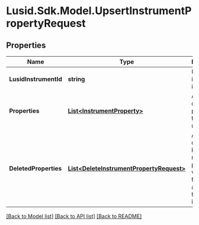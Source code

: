 
# Lusid.Sdk.Model.UpsertInstrumentPropertyRequest

## Properties

Name | Type | Description | Notes
------------ | ------------- | ------------- | -------------
**LusidInstrumentId** | **string** | Unique instrument identifier | [optional] 
**Properties** | [**List&lt;InstrumentProperty&gt;**](InstrumentProperty.md) | A collection of properties to create or update | [optional] 
**DeletedProperties** | [**List&lt;DeleteInstrumentPropertyRequest&gt;**](DeleteInstrumentPropertyRequest.md) | A collection of property keys to remove property values from, if any are set for the instrument | [optional] 

[[Back to Model list]](../README.md#documentation-for-models)
[[Back to API list]](../README.md#documentation-for-api-endpoints)
[[Back to README]](../README.md)

